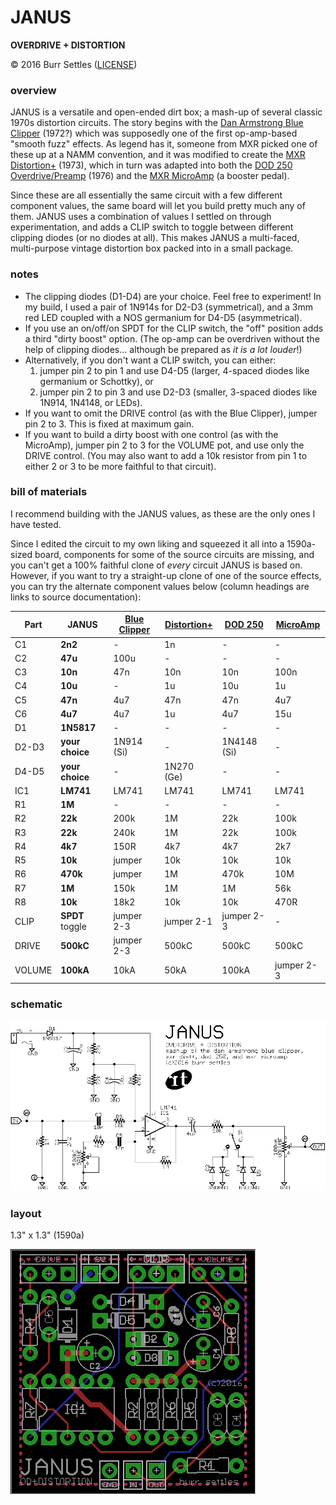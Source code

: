 # JANUS

**OVERDRIVE + DISTORTION**

© 2016 Burr Settles ([LICENSE](../../LICENSE.md))


### overview

JANUS is a versatile and open-ended dirt box; a mash-up of several classic 1970s distortion circuits. The story begins with the [Dan Armstrong Blue Clipper](http://www.effectsdatabase.com/model/danarmstrong/blueclipper) (1972?) which was supposedly one of the first op-amp-based "smooth fuzz" effects. As legend has it, someone from MXR picked one of these up at a NAMM convention, and it was modified to create the [MXR Distortion+](https://en.wikipedia.org/wiki/MXR_Distortion_%2B) (1973), which in turn was adapted into both the [DOD 250 Overdrive/Preamp](http://www.effectsdatabase.com/model/dod/first/250) (1976) and the [MXR MicroAmp](http://www.jimdunlop.com/product/m133-micro-amp) (a booster pedal).

Since these are all essentially the same circuit with a few different component values, the same board will let you build pretty much any of them. JANUS uses a combination of values I settled on through experimentation, and adds a CLIP switch to toggle between different clipping diodes (or no diodes at all). This makes JANUS a multi-faced, multi-purpose vintage distortion box packed into in a small package.


### notes

* The clipping diodes (D1-D4) are your choice. Feel free to experiment! In my build, I used a pair of 1N914s for D2-D3 (symmetrical), and a 3mm red LED coupled with a NOS germanium for D4-D5 (asymmetrical).
* If you use an on/off/on SPDT for the CLIP switch, the "off" position adds a third "dirty boost" option. (The op-amp can be overdriven without the help of clipping diodes... although be prepared as _it is a lot louder_!)
* Alternatively, if you don't want a CLIP switch, you can either:
  1. jumper pin 2 to pin 1 and use D4-D5 (larger, 4-spaced diodes like germanium or Schottky), or
  2. jumper pin 2 to pin 3 and use D2-D3 (smaller, 3-spaced diodes like 1N914, 1N4148, or LEDs).
* If you want to omit the DRIVE control (as with the Blue Clipper), jumper pin 2 to 3. This is fixed at maximum gain.
* If you want to build a dirty boost with one control (as with the MicroAmp), jumper pin 2 to 3 for the VOLUME pot, and use only the DRIVE control. (You may also want to add a 10k resistor from pin 1 to either 2 or 3 to be more faithful to that circuit).


### bill of materials

I recommend building with the JANUS values, as these are the only ones I have tested.

Since I edited the circuit to my own liking and squeezed it all into a 1590a-sized board, components for some of the source circuits are missing, and you can't get a 100% faithful clone of _every_ circuit JANUS is based on. However, if you want to try a straight-up clone of one of the source effects, you can try the alternate component values below (column headings are links to source documentation):

Part | **JANUS** | [Blue Clipper](http://tonepad.com/project.asp?id=49) | [Distortion+](http://tonepad.com/project.asp?id=2) | [DOD 250](https://sites.google.com/site/snmavronis/NeoClassicFX/741overdrive/research) | [MicroAmp](http://electrosmash.com/mxr-microamp)
--- | --- | --- | --- | --- | ---
C1 | **2n2** | - | 1n | - | -
C2 | **47u** | 100u | - | - | -
C3 | **10n** | 47n | 10n | 10n | 100n
C4 | **10u** | - | 1u | 10u | 1u
C5 | **47n** | 4u7 | 47n | 47n | 4u7
C6 | **4u7** | 4u7 | 1u | 4u7 | 15u
D1 | **1N5817** | - | - | - | -
D2-D3 | **your choice** | 1N914 (Si) | - | 1N4148 (Si) | -
D4-D5 | **your choice** | - | 1N270 (Ge) | - | -
IC1 | **LM741** | LM741 | LM741 | LM741 | LM741
R1 | **1M** | - | - | - | -
R2 | **22k** | 200k | 1M | 22k | 100k
R3 | **22k** | 240k | 1M | 22k | 100k
R4 | **4k7** | 150R | 4k7 | 4k7 | 2k7
R5 | **10k** | jumper | 10k | 10k | 10k
R6 | **470k** | jumper | 1M | 470k | 10M
R7 | **1M** | 150k | 1M | 1M | 56k
R8 | **10k** | 18k2 | 10k | 10k | 470R
CLIP | **SPDT** toggle | jumper 2-3 | jumper 2-1 | jumper 2-3 | -
DRIVE | **500kC** | jumper 2-3 | 500kC | 500kC | 500kC
VOLUME | **100kA** | 10kA | 50kA | 100kA | jumper 2-3


### schematic

![schematic](schematic.png "JANUS")


### layout

1.3" x 1.3" (1590a)

![layout](layout.png "JANUS")
